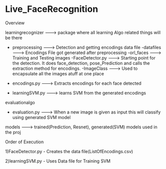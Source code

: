 # Live_FaceRecognition

Overview

learningrecognizer ---> package where all learning Algo related things will be there

  - preprocessing ---> Detection and getting encodings data file
          -datafiles ---> Encodings File got generated after preprocessing
          -orl_faces ---> Training and Testing images
          -FaceDetector.py ---> Starting point for the detection. It does face_detection, pose_Prediction and 
                                calls the extraction method for encodings.
          -ImageClass ---> Used to encapsulate all the images atuff at one place
  
  - encodings.py ---> Extracts encodings for each face detected
  
  - learningSVM.py ---> learns SVM from the generated encodings


evaluationalgo 

  - evaluation.py ---> When a new image is given as input this will classify using generated SVM model
  

models ---> trained(Prediction, Resnet), generated(SVM) models used in the proj
​

Order of Execution

1)FaceDetector.py - Creates the data file(ListOfEncodings.csv)

2)learningSVM.py - Uses Data file for Training SVM
